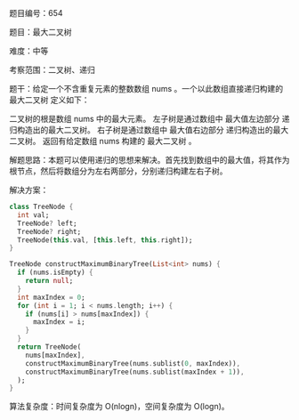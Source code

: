题目编号：654

题目：最大二叉树

难度：中等

考察范围：二叉树、递归

题干：给定一个不含重复元素的整数数组 nums 。一个以此数组直接递归构建的 最大二叉树 定义如下：

二叉树的根是数组 nums 中的最大元素。
左子树是通过数组中 最大值左边部分 递归构造出的最大二叉树。
右子树是通过数组中 最大值右边部分 递归构造出的最大二叉树。
返回有给定数组 nums 构建的 最大二叉树 。

解题思路：本题可以使用递归的思想来解决。首先找到数组中的最大值，将其作为根节点，然后将数组分为左右两部分，分别递归构建左右子树。

解决方案：

```dart
class TreeNode {
  int val;
  TreeNode? left;
  TreeNode? right;
  TreeNode(this.val, [this.left, this.right]);
}

TreeNode constructMaximumBinaryTree(List<int> nums) {
  if (nums.isEmpty) {
    return null;
  }
  int maxIndex = 0;
  for (int i = 1; i < nums.length; i++) {
    if (nums[i] > nums[maxIndex]) {
      maxIndex = i;
    }
  }
  return TreeNode(
    nums[maxIndex],
    constructMaximumBinaryTree(nums.sublist(0, maxIndex)),
    constructMaximumBinaryTree(nums.sublist(maxIndex + 1)),
  );
}
```

算法复杂度：时间复杂度为 O(nlogn)，空间复杂度为 O(logn)。